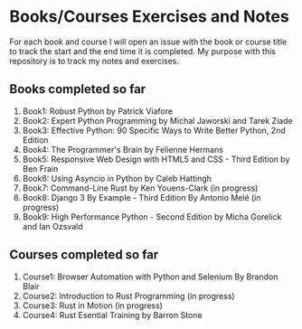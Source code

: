 # Books/Courses Exercises and Notes

For each book and course I will open an issue with the book or course title to track the start and the end time it is completed. My purpose with this repository is to
track my notes and exercises.

## Books completed so far

1. Book1: Robust Python by Patrick Viafore
2. Book2: Expert Python Programming by Michal Jaworski and Tarek Ziade
3. Book3: Effective Python: 90 Specific Ways to Write Better Python, 2nd Edition
4. Book4: The Programmer's Brain by Felienne Hermans
5. Book5: Responsive Web Design with HTML5 and CSS - Third Edition by Ben Frain
6. Book6: Using Asyncio in Python by Caleb Hattingh
7. Book7: Command-Line Rust by Ken Youens-Clark (in progress)
8. Book8: Django 3 By Example - Third Edition By Antonio Melé (in progress)
9. Book9: High Performance Python - Second Edition by Micha Gorelick and Ian Ozsvald

## Courses completed so far

1. Course1: Browser Automation with Python and Selenium By Brandon Blair
2. Course2: Introduction to Rust Programming (in progress)
3. Course3: Rust in Motion (in progress)
4. Course4: Rust Esential Training by Barron Stone
